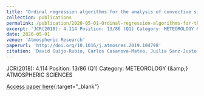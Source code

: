 ```yaml
---
title: "Ordinal regression algorithms for the analysis of convective situations over Madrid-Barajas airport"
collection: publications
permalink: /publication/2020-05-01-Ordinal-regression-algorithms-for-the-analysis-of-convective-situations-over-Madrid-Barajas-airport
excerpt: 'JCR(2018): 4.114 Position: 13/86 (Q1) Category: METEOROLOGY &amp; ATMOSPHERIC SCIENCES'
date: 2020-05-01
venue: 'Atmospheric Research'
paperurl: 'http://doi.org/10.1016/j.atmosres.2019.104798'
citation: 'David Guijo-Rubio, Carlos Casanova-Mateo, Juilia Sanz-Justo, <strong>Pedro Antonio Gutiérrez</strong>, Sara Cornejo-Bueno, César Hervás-Martínez, Sancho Salcedo-Sanz, &quot;Ordinal regression algorithms for the analysis of convective situations over Madrid-Barajas airport.&quot; Atmospheric Research, Vol. 236, 2020, pp.104798.'
---
```

JCR(2018): 4.114 Position: 13/86 (Q1) Category: METEOROLOGY {\&amp;} ATMOSPHERIC SCIENCES

[Access paper here](http://doi.org/10.1016/j.atmosres.2019.104798){:target="_blank"}
